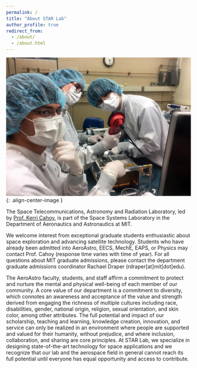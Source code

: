 ```yaml
---
permalink: /
title: "About STAR Lab"
author_profile: true
redirect_from: 
  - /about/
  - /about.html
---
```

<!-- ![This is an example image](/images/clean_room.jpg) -->
<!-- <img src="/images/clean_room.jpg" alt="This is an example image" width="600"/> -->
<!-- <img src="/images/clean_room.jpg" alt="STAR Lab members in the clean room." style="width:70%; margin-left:auto; margin-right:auto; display:block;"/> -->
<!-- <div style="width: 70%; margin: 0 auto;">
    <img src="/images/clean_room.jpg" alt="STAR Lab members in the clean room." style="width:100%;">
</div> -->
<!-- <img src="images/clean_room.jpg" alt="STAR Lab members in the clean room." width="500" style="display: block; margin-left: auto; margin-right: auto;" /> -->
![STAR Lab members in the clean room.](images/clean_room.jpg){: .align-center-image }



The Space Telecommunications, Astronomy and Radiation Laboratory, led by [Prof. Kerri Cahoy](https://aeroastro.mit.edu/people/kerri-cahoy/), is part of the Space Systems Laboratory in the Department of Aeronautics and Astronautics at MIT.

We welcome interest from exceptional graduate students enthusiastic about space exploration and advancing satellite technology. Students who have already been admitted into AeroAstro, EECS, MechE, EAPS, or Physics may contact Prof. Cahoy (response time varies with time of year). For all questions about MIT graduate admissions, please contact the department graduate admissions coordinator Rachael Draper (rdraper[at]mit[dot]edu).

The AeroAstro faculty, students, and staff affirm a commitment to protect and nurture the mental and physical well-being of each member of our community. A core value of our department is a commitment to diversity, which connotes an awareness and acceptance of the value and strength derived from engaging the richness of multiple cultures including race, disabilities, gender, national origin, religion, sexual orientation, and skin color, among other attributes. The full potential and impact of our scholarship, teaching and learning, knowledge creation, innovation, and service can only be realized in an environment where people are supported and valued for their humanity, without prejudice, and where inclusion, collaboration, and sharing are core principles. At STAR Lab, we specialize in designing state-of-the-art technology for space applications and we recognize that our lab and the aerospace field in general cannot reach its full potential until everyone has equal opportunity and access to contribute.